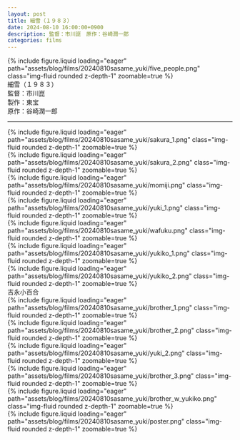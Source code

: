 ```yaml
---
layout: post
title: 細雪（１９８３）
date: 2024-08-10 16:00:00+0900
description: 監督：市川崑　原作：谷崎潤一郎
categories: films
---
```


<div class="col-sm mt-3 mt-md-0">
    {% include figure.liquid loading="eager" path="assets/blog/films/20240810sasame_yuki/five_people.png" class="img-fluid rounded z-depth-1" zoomable=true %}
</div>
細雪（１９８３）<br>
監督：市川崑<br>
製作：東宝<br>
原作：谷崎潤一郎
<hr>

<div class="row mt-3">
    <div class="col-sm mt-3 mt-md-0">
        {% include figure.liquid loading="eager" path="assets/blog/films/20240810sasame_yuki/sakura_1.png" class="img-fluid rounded z-depth-1" zoomable=true %}
    </div>
</div>
<div class="row mt-3">
    <div class="col-sm mt-3 mt-md-0">
        {% include figure.liquid loading="eager" path="assets/blog/films/20240810sasame_yuki/sakura_2.png" class="img-fluid rounded z-depth-1" zoomable=true %}
    </div>
</div>
<div class="row mt-3">
    <div class="col-sm mt-3 mt-md-0">
        {% include figure.liquid loading="eager" path="assets/blog/films/20240810sasame_yuki/momiji.png" class="img-fluid rounded z-depth-1" zoomable=true %}
    </div>
</div>
<div class="row mt-3">
    <div class="col-sm mt-3 mt-md-0">
        {% include figure.liquid loading="eager" path="assets/blog/films/20240810sasame_yuki/yuki_1.png" class="img-fluid rounded z-depth-1" zoomable=true %}
    </div>
</div>
<div class="row mt-3">
    <div class="col-sm mt-3 mt-md-0">
        {% include figure.liquid loading="eager" path="assets/blog/films/20240810sasame_yuki/wafuku.png" class="img-fluid rounded z-depth-1" zoomable=true %}
    </div>
</div>
<div class="row mt-3">
    <div class="col-sm mt-3 mt-md-0">
        {% include figure.liquid loading="eager" path="assets/blog/films/20240810sasame_yuki/yukiko_1.png" class="img-fluid rounded z-depth-1" zoomable=true %}
    </div>
    <div class="col-sm mt-3 mt-md-0">
        {% include figure.liquid loading="eager" path="assets/blog/films/20240810sasame_yuki/yukiko_2.png" class="img-fluid rounded z-depth-1" zoomable=true %}
    </div>
</div>
<div class="caption">
吉永小百合
</div>


<div class="row mt-3">
    <div class="col-sm mt-3 mt-md-0">
        {% include figure.liquid loading="eager" path="assets/blog/films/20240810sasame_yuki/brother_1.png" class="img-fluid rounded z-depth-1" zoomable=true %}
    </div>
</div>
<div class="row mt-3">
    <div class="col-sm mt-3 mt-md-0">
        {% include figure.liquid loading="eager" path="assets/blog/films/20240810sasame_yuki/brother_2.png" class="img-fluid rounded z-depth-1" zoomable=true %}
    </div>
</div>
<div class="row mt-3">
    <div class="col-sm mt-3 mt-md-0">
        {% include figure.liquid loading="eager" path="assets/blog/films/20240810sasame_yuki/yuki_2.png" class="img-fluid rounded z-depth-1" zoomable=true %}
    </div>
</div>
<div class="row mt-3">
    <div class="col-sm mt-3 mt-md-0">
        {% include figure.liquid loading="eager" path="assets/blog/films/20240810sasame_yuki/brother_3.png" class="img-fluid rounded z-depth-1" zoomable=true %}
    </div>
</div>
<div class="row mt-3">
    <div class="col-sm mt-3 mt-md-0">
        {% include figure.liquid loading="eager" path="assets/blog/films/20240810sasame_yuki/brother_w_yukiko.png" class="img-fluid rounded z-depth-1" zoomable=true %}
    </div>
</div>
<div class="row mt-3">
    <div class="col-sm mt-3 mt-md-0">
        {% include figure.liquid loading="eager" path="assets/blog/films/20240810sasame_yuki/poster.png" class="img-fluid rounded z-depth-1" zoomable=true %}
    </div>
</div>